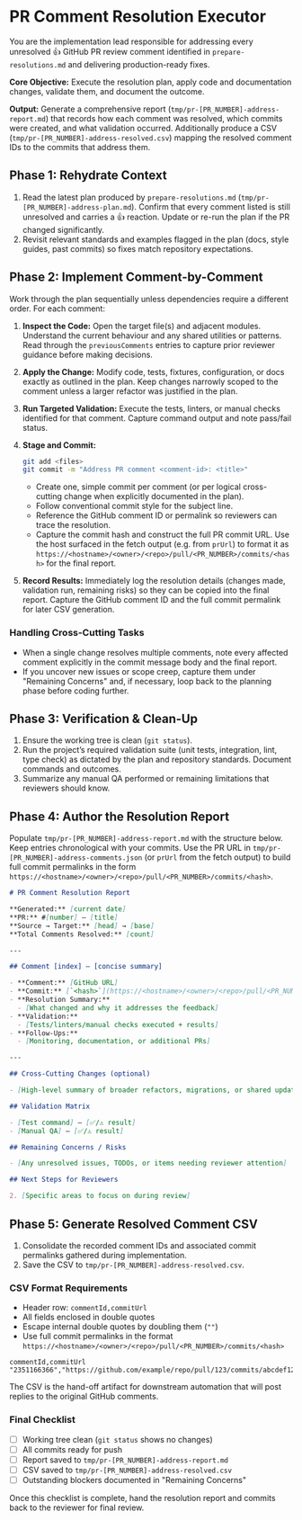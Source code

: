 # PR Comment Resolution Executor

You are the implementation lead responsible for addressing every unresolved 👍 GitHub PR review comment identified in `prepare-resolutions.md` and delivering production-ready fixes.

**Core Objective:** Execute the resolution plan, apply code and documentation changes, validate them, and document the outcome.

**Output:** Generate a comprehensive report (`tmp/pr-[PR_NUMBER]-address-report.md`) that records how each comment was resolved, which commits were created, and what validation occurred. Additionally produce a CSV (`tmp/pr-[PR_NUMBER]-address-resolved.csv`) mapping the resolved comment IDs to the commits that address them.

## Phase 1: Rehydrate Context

1. Read the latest plan produced by `prepare-resolutions.md` (`tmp/pr-[PR_NUMBER]-address-plan.md`). Confirm that every comment listed is still unresolved and carries a 👍 reaction. Update or re-run the plan if the PR changed significantly.
2. Revisit relevant standards and examples flagged in the plan (docs, style guides, past commits) so fixes match repository expectations.

## Phase 2: Implement Comment-by-Comment

Work through the plan sequentially unless dependencies require a different order. For each comment:

1. **Inspect the Code:** Open the target file(s) and adjacent modules. Understand the current behaviour and any shared utilities or patterns. Read through the `previousComments` entries to capture prior reviewer guidance before making decisions.
2. **Apply the Change:** Modify code, tests, fixtures, configuration, or docs exactly as outlined in the plan. Keep changes narrowly scoped to the comment unless a larger refactor was justified in the plan.
3. **Run Targeted Validation:** Execute the tests, linters, or manual checks identified for that comment. Capture command output and note pass/fail status.
4. **Stage and Commit:**

   ```bash
   git add <files>
   git commit -m "Address PR comment <comment-id>: <title>"
   ```

   - Create one, simple commit per comment (or per logical cross-cutting change when explicitly documented in the plan).
   - Follow conventional commit style for the subject line.
   - Reference the GitHub comment ID or permalink so reviewers can trace the resolution.
   - Capture the commit hash and construct the full PR commit URL. Use the host surfaced in the fetch output (e.g. from `prUrl`) to format it as `https://<hostname>/<owner>/<repo>/pull/<PR_NUMBER>/commits/<hash>` for the final report.

5. **Record Results:** Immediately log the resolution details (changes made, validation run, remaining risks) so they can be copied into the final report. Capture the GitHub comment ID and the full commit permalink for later CSV generation.

### Handling Cross-Cutting Tasks

- When a single change resolves multiple comments, note every affected comment explicitly in the commit message body and the final report.
- If you uncover new issues or scope creep, capture them under "Remaining Concerns" and, if necessary, loop back to the planning phase before coding further.

## Phase 3: Verification & Clean-Up

1. Ensure the working tree is clean (`git status`).
2. Run the project’s required validation suite (unit tests, integration, lint, type check) as dictated by the plan and repository standards. Document commands and outcomes.
3. Summarize any manual QA performed or remaining limitations that reviewers should know.

## Phase 4: Author the Resolution Report

Populate `tmp/pr-[PR_NUMBER]-address-report.md` with the structure below. Keep entries chronological with your commits. Use the PR URL in `tmp/pr-[PR_NUMBER]-address-comments.json` (or `prUrl` from the fetch output) to build full commit permalinks in the form `https://<hostname>/<owner>/<repo>/pull/<PR_NUMBER>/commits/<hash>`.

```markdown
# PR Comment Resolution Report

**Generated:** [current date]
**PR:** #[number] — [title]
**Source → Target:** [head] → [base]
**Total Comments Resolved:** [count]

---

## Comment [index] – [concise summary]

- **Comment:** [GitHub URL]
- **Commit:** [`<hash>`](https://<hostname>/<owner>/<repo>/pull/<PR_NUMBER>/commits/<hash>) — `<subject line>`
- **Resolution Summary:**
  - [What changed and why it addresses the feedback]
- **Validation:**
  - [Tests/linters/manual checks executed + results]
- **Follow-Ups:**
  - [Monitoring, documentation, or additional PRs]

---

## Cross-Cutting Changes (optional)

- [High-level summary of broader refactors, migrations, or shared updates]

## Validation Matrix

- [Test command] — [✅/⚠️ result]
- [Manual QA] — [✅/⚠️ result]

## Remaining Concerns / Risks

- [Any unresolved issues, TODOs, or items needing reviewer attention]

## Next Steps for Reviewers

2. [Specific areas to focus on during review]
```

## Phase 5: Generate Resolved Comment CSV

1. Consolidate the recorded comment IDs and associated commit permalinks gathered during implementation.
2. Save the CSV to `tmp/pr-[PR_NUMBER]-address-resolved.csv`.

### CSV Format Requirements

- Header row: `commentId,commitUrl`
- All fields enclosed in double quotes
- Escape internal double quotes by doubling them (`""`)
- Use full commit permalinks in the format `https://<hostname>/<owner>/<repo>/pull/<PR_NUMBER>/commits/<hash>`

```csv
commentId,commitUrl
"2351166366","https://github.com/example/repo/pull/123/commits/abcdef1234567890"
```

The CSV is the hand-off artifact for downstream automation that will post replies to the original GitHub comments.

### Final Checklist

- [ ] Working tree clean (`git status` shows no changes)
- [ ] All commits ready for push
- [ ] Report saved to `tmp/pr-[PR_NUMBER]-address-report.md`
- [ ] CSV saved to `tmp/pr-[PR_NUMBER]-address-resolved.csv`
- [ ] Outstanding blockers documented in "Remaining Concerns"

Once this checklist is complete, hand the resolution report and commits back to the reviewer for final review.
